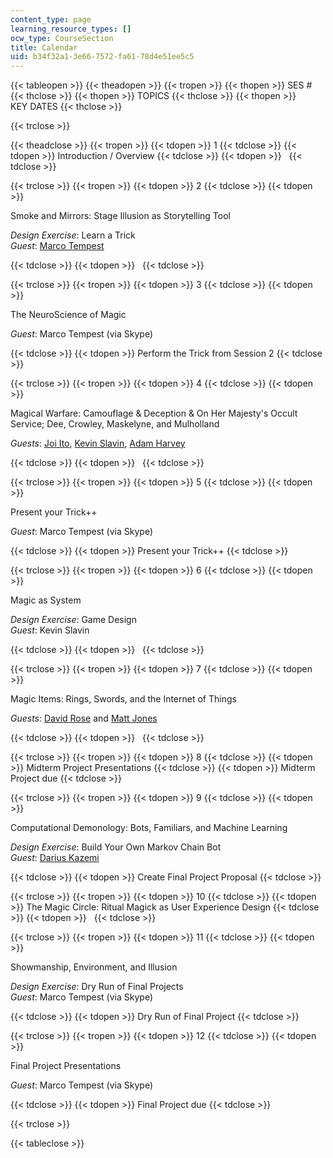 ```yaml
---
content_type: page
learning_resource_types: []
ocw_type: CourseSection
title: Calendar
uid: b34f32a1-3e66-7572-fa61-78d4e51ee5c5
---
```


{{< tableopen >}}
{{< theadopen >}}
{{< tropen >}}
{{< thopen >}}
SES #
{{< thclose >}}
{{< thopen >}}
TOPICS
{{< thclose >}}
{{< thopen >}}
KEY DATES
{{< thclose >}}

{{< trclose >}}

{{< theadclose >}}
{{< tropen >}}
{{< tdopen >}}
1
{{< tdclose >}}
{{< tdopen >}}
Introduction / Overview
{{< tdclose >}}
{{< tdopen >}}
 
{{< tdclose >}}

{{< trclose >}}
{{< tropen >}}
{{< tdopen >}}
2
{{< tdclose >}}
{{< tdopen >}}


Smoke and Mirrors: Stage Illusion as Storytelling Tool

_Design Exercise_: Learn a Trick  
_Guest_: [Marco Tempest](http://www.marcotempest.com/)


{{< tdclose >}}
{{< tdopen >}}
 
{{< tdclose >}}

{{< trclose >}}
{{< tropen >}}
{{< tdopen >}}
3
{{< tdclose >}}
{{< tdopen >}}


The NeuroScience of Magic

_Guest_: Marco Tempest (via Skype)


{{< tdclose >}}
{{< tdopen >}}
Perform the Trick from Session 2
{{< tdclose >}}

{{< trclose >}}
{{< tropen >}}
{{< tdopen >}}
4
{{< tdclose >}}
{{< tdopen >}}


Magical Warfare: Camouflage & Deception & On Her Majesty's Occult Service; Dee, Crowley, Maskelyne, and Mulholland

_Guests_: [Joi Ito](https://www.media.mit.edu/people/joi), [Kevin Slavin](https://www.media.mit.edu/people/slavin), [Adam Harvey](http://ahprojects.com/about/)


{{< tdclose >}}
{{< tdopen >}}
 
{{< tdclose >}}

{{< trclose >}}
{{< tropen >}}
{{< tdopen >}}
5
{{< tdclose >}}
{{< tdopen >}}


Present your Trick++

_Guest_: Marco Tempest (via Skype)


{{< tdclose >}}
{{< tdopen >}}
Present your Trick++
{{< tdclose >}}

{{< trclose >}}
{{< tropen >}}
{{< tdopen >}}
6
{{< tdclose >}}
{{< tdopen >}}


Magic as System

_Design Exercise_: Game Design  
_Guest_: Kevin Slavin


{{< tdclose >}}
{{< tdopen >}}
 
{{< tdclose >}}

{{< trclose >}}
{{< tropen >}}
{{< tdopen >}}
7
{{< tdclose >}}
{{< tdopen >}}


Magic Items: Rings, Swords, and the Internet of Things

_Guests_: [David Rose](http://cp.media.mit.edu/davidrose/) and [Matt Jones](http://magicalnihilism.com/)


{{< tdclose >}}
{{< tdopen >}}
 
{{< tdclose >}}

{{< trclose >}}
{{< tropen >}}
{{< tdopen >}}
8
{{< tdclose >}}
{{< tdopen >}}
Midterm Project Presentations
{{< tdclose >}}
{{< tdopen >}}
Midterm Project due
{{< tdclose >}}

{{< trclose >}}
{{< tropen >}}
{{< tdopen >}}
9
{{< tdclose >}}
{{< tdopen >}}


Computational Demonology: Bots, Familiars, and Machine Learning

_Design Exercise_: Build Your Own Markov Chain Bot  
_Guest_: [Darius Kazemi](http://tinysubversions.com/)


{{< tdclose >}}
{{< tdopen >}}
Create Final Project Proposal
{{< tdclose >}}

{{< trclose >}}
{{< tropen >}}
{{< tdopen >}}
10
{{< tdclose >}}
{{< tdopen >}}
The Magic Circle: Ritual Magick as User Experience Design
{{< tdclose >}}
{{< tdopen >}}
 
{{< tdclose >}}

{{< trclose >}}
{{< tropen >}}
{{< tdopen >}}
11
{{< tdclose >}}
{{< tdopen >}}


Showmanship, Environment, and Illusion

_Design Exercise_: Dry Run of Final Projects  
_Guest_: Marco Tempest (via Skype)


{{< tdclose >}}
{{< tdopen >}}
Dry Run of Final Project
{{< tdclose >}}

{{< trclose >}}
{{< tropen >}}
{{< tdopen >}}
12
{{< tdclose >}}
{{< tdopen >}}


Final Project Presentations

_Guest_: Marco Tempest (via Skype)


{{< tdclose >}}
{{< tdopen >}}
Final Project due
{{< tdclose >}}

{{< trclose >}}

{{< tableclose >}}